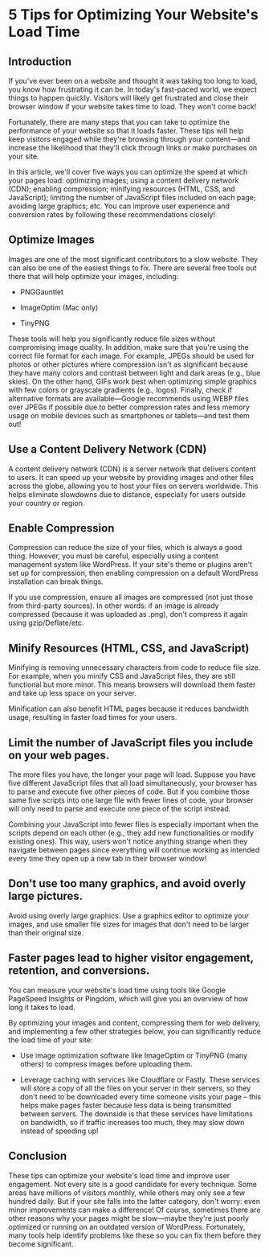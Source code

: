 # 5 Tips for Optimizing Your Website's Load Time

## Introduction

If you've ever been on a website and thought it was taking too long to load, you know how frustrating it can be. In today's fast-paced world, we expect things to happen quickly. Visitors will likely get frustrated and close their browser window if your website takes time to load. They won't come back!

Fortunately, there are many steps that you can take to optimize the performance of your website so that it loads faster. These tips will help keep visitors engaged while they're browsing through your content—and increase the likelihood that they'll click through links or make purchases on your site.

In this article, we'll cover five ways you can optimize the speed at which your pages load: optimizing images; using a content delivery network (CDN); enabling compression; minifying resources (HTML, CSS, and JavaScript); limiting the number of JavaScript files included on each page; avoiding large graphics; etc. You can improve user experience and conversion rates by following these recommendations closely!

## Optimize Images

Images are one of the most significant contributors to a slow website. They can also be one of the easiest things to fix. There are several free tools out there that will help optimize your images, including:

* PNGGauntlet
    
* ImageOptim (Mac only)
    
* TinyPNG
    

These tools will help you significantly reduce file sizes without compromising image quality. In addition, make sure that you're using the correct file format for each image. For example, JPEGs should be used for photos or other pictures where compression isn't as significant because they have many colors and contrast between light and dark areas (e.g., blue skies). On the other hand, GIFs work best when optimizing simple graphics with few colors or grayscale gradients (e.g., logos). Finally, check if alternative formats are available—Google recommends using WEBP files over JPEGs if possible due to better compression rates and less memory usage on mobile devices such as smartphones or tablets—and test them out!

## Use a Content Delivery Network (CDN)

A content delivery network (CDN) is a server network that delivers content to users. It can speed up your website by providing images and other files across the globe, allowing you to host your files on servers worldwide. This helps eliminate slowdowns due to distance, especially for users outside your country or region.

## Enable Compression

Compression can reduce the size of your files, which is always a good thing. However, you must be careful, especially using a content management system like WordPress. If your site's theme or plugins aren't set up for compression, then enabling compression on a default WordPress installation can break things.

If you use compression, ensure all images are compressed (not just those from third-party sources). In other words: if an image is already compressed (because it was uploaded as .png), don't compress it again using gzip/Deflate/etc.

## Minify Resources (HTML, CSS, and JavaScript)

Minifying is removing unnecessary characters from code to reduce file size. For example, when you minify CSS and JavaScript files, they are still functional but more minor. This means browsers will download them faster and take up less space on your server.

Minification can also benefit HTML pages because it reduces bandwidth usage, resulting in faster load times for your users.

## Limit the number of JavaScript files you include on your web pages.

The more files you have, the longer your page will load. Suppose you have five different JavaScript files that all load simultaneously, your browser has to parse and execute five other pieces of code. But if you combine those same five scripts into one large file with fewer lines of code, your browser will only need to parse and execute one piece of the script instead.

Combining your JavaScript into fewer files is especially important when the scripts depend on each other (e.g., they add new functionalities or modify existing ones). This way, users won't notice anything strange when they navigate between pages since everything will continue working as intended every time they open up a new tab in their browser window!

## Don't use too many graphics, and avoid overly large pictures.

Avoid using overly large graphics. Use a graphics editor to optimize your images, and use smaller file sizes for images that don't need to be larger than their original size.

## Faster pages lead to higher visitor engagement, retention, and conversions.

You can measure your website's load time using tools like Google PageSpeed Insights or Pingdom, which will give you an overview of how long it takes to load.

By optimizing your images and content, compressing them for web delivery, and implementing a few other strategies below, you can significantly reduce the load time of your site:

* Use image optimization software like ImageOptim or TinyPNG (many others) to compress images before uploading them.
    
* Leverage caching with services like Cloudflare or Fastly. These services will store a copy of all the files on your server in their servers, so they don't need to be downloaded every time someone visits your page – this helps make pages faster because less data is being transmitted between servers. The downside is that these services have limitations on bandwidth, so if traffic increases too much, they may slow down instead of speeding up!
    

## Conclusion

These tips can optimize your website's load time and improve user engagement. Not every site is a good candidate for every technique. Some areas have millions of visitors monthly, while others may only see a few hundred daily. But if your site falls into the latter category, don't worry: even minor improvements can make a difference! Of course, sometimes there are other reasons why your pages might be slow—maybe they're just poorly optimized or running on an outdated version of WordPress. Fortunately, many tools help identify problems like these so you can fix them before they become significant.